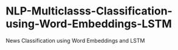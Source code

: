 # NLP-Multiclasss-Classification-using-Word-Embeddings-LSTM
News Classification using Word Embeddings and LSTM
